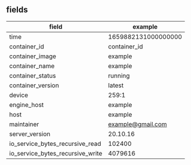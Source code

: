 ## fields

| field                            | example             |
|----------------------------------|---------------------|
| time                             | 1659882131000000000 |
| container_id                     | container_id        |
| container_image                  | example             |
| container_name                   | example             |
| container_status                 | running             |
| container_version                | latest              |
| device                           | 259:1               |
| engine_host                      | example             |
| host                             | example             |
| maintainer                       | example@gmail.com   |
| server_version                   | 20.10.16            |
| io_service_bytes_recursive_read  | 102400              |
| io_service_bytes_recursive_write | 4079616             |
